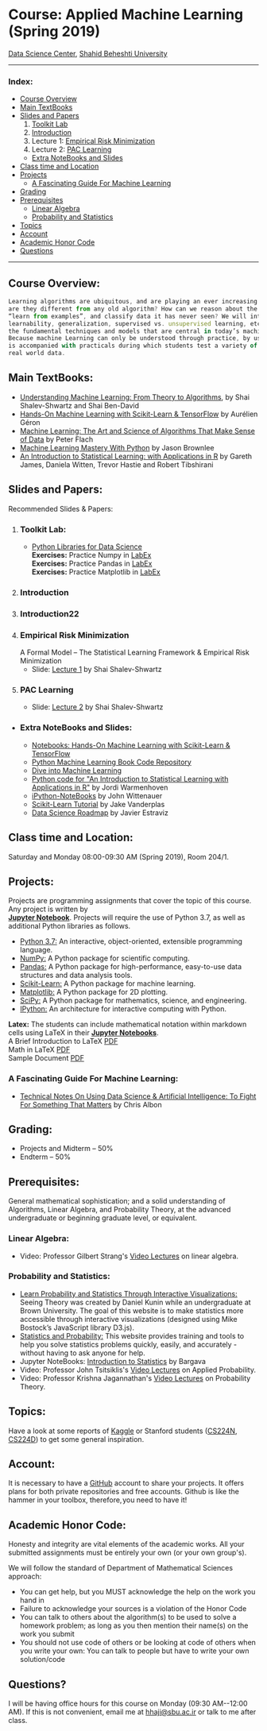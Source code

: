 # Course: Applied Machine Learning  (Spring 2019)
[Data Science Center](http://ds.sbu.ac.ir), [Shahid Beheshti University](http://www.sbu.ac.ir/)

---
### **Index:**
- [Course Overview](#Course-Overview)
- [Main TextBooks](#Main-TextBooks)
- [Slides and Papers](#Slides-and-Papers)
  1. [Toolkit Lab](#Toolkit-Lab) 
  2. [Introduction](#Introduction)
  3. Lecture 1: [Empirical Risk Minimization](#Empirical-Risk-Minimization)
  4. Lecture 2: [PAC Learning](#PAC-Learning)
  - [Extra NoteBooks and Slides](#Extra-NoteBooks-and-Slides)
- [Class time and Location](#Class-time-and-Location)
- [Projects](#Projects)
  - [A Fascinating Guide For Machine Learning](#A-Fascinating-Guide-For-Machine-Learning)
- [Grading](#Grading)
- [Prerequisites](#Prerequisites)
  - [Linear Algebra](#Linear-Algebra)
  - [Probability and Statistics](#Probability-and-Statistics)
- [Topics](#Topics)
- [Account](#Account)
- [Academic Honor Code](#Academic-Honor-Code)
- [Questions](#Questions)
---

## Course Overview:
```javascript
Learning algorithms are ubiquitous, and are playing an ever increasing role in our daily lives. How  
are they different from any old algorithm? How can we reason about the ability of an algorithm to  
“learn from examples”, and classify data it has never seen? We will introduce the formal notions of  
learnability, generalization, supervised vs. unsupervised learning, etc. The goal is also to introduce  
the fundamental techniques and models that are central in today’s machine learning  applications.  
Because machine Learning can only be understood through practice, by using the algorithms, the course  
is accompanied with practicals during which students test a variety of machine learning algorithm with  
real world data.
```
## Main TextBooks:
* [Understanding Machine Learning: From Theory to Algorithms](http://www.cs.huji.ac.il/~shais/UnderstandingMachineLearning), by Shai Shalev-Shwartz and Shai Ben-David <br>
* [Hands-On Machine Learning with Scikit-Learn & TensorFlow](http://shop.oreilly.com/product/0636920052289.do) by  Aurélien Géron <br>
* [Machine Learning: The Art and Science of Algorithms That Make Sense of Data](https://www.cs.bris.ac.uk/~flach/mlbook/) by Peter Flach <br>
* [Machine Learning Mastery With Python](https://machinelearningmastery.com/machine-learning-with-python/) by Jason Brownlee<br>
* [An Introduction to Statistical Learning: with Applications in R](http://www-bcf.usc.edu/~gareth/ISL/) by Gareth James, Daniela Witten, Trevor Hastie and Robert Tibshirani <br>

## Slides and Papers:

Recommended Slides & Papers:
1. ### Toolkit Lab:
    - [Python Libraries for Data Science](https://github.com/hhaji/Tools-in-Data-Science#Python-Libraries-for-Data-Science) <br>
    **Exercises:** Practice Numpy in [LabEx](https://labex.io/courses/100-numpy-exercises) <br>
    **Exercises:** Practice Pandas in [LabEx](https://labex.io/courses/100-pandas-exercises) <br>
    **Exercises:** Practice Matplotlib in [LabEx](https://labex.io/courses/draw-2d-and-3d-graphics-by-matplotlib) <br>
2. ### <a name="Introduction"></a>Introduction
2. ### Introduction22
3. ### Empirical Risk Minimization
    A Formal Model – The Statistical Learning Framework & Empirical Risk Minimization
    - Slide: [Lecture 1](http://www.cs.huji.ac.il/~shais/Lectures2014/lecture1.pdf) by Shai Shalev-Shwartz 
4. ### PAC Learning
    - Slide: [Lecture 2](http://www.cs.huji.ac.il/~shais/Lectures2014/lecture2.pdf) by Shai Shalev-Shwartz 

- ### Extra NoteBooks and Slides:
  * [Notebooks: Hands-On Machine Learning with Scikit-Learn & TensorFlow](https://github.com/ageron/handson-ml) <br>
  * [Python Machine Learning Book Code Repository](https://github.com/rasbt/python-machine-learning-book) <br>
  * [Dive into Machine Learning](https://github.com/hangtwenty/dive-into-machine-learning) <br>
  * [Python code for "An Introduction to Statistical Learning with Applications in R"](https://github.com/JWarmenhoven/ISLR-python) by Jordi Warmenhoven <br>
  * [iPython-NoteBooks](https://github.com/jdwittenauer/ipython-notebooks) by John Wittenauer <br>
  * [Scikit-Learn Tutorial](https://github.com/jakevdp/sklearn_tutorial) by Jake Vanderplas <br>
  * [Data Science Roadmap](https://github.com/estraviz/data-science-roadmap#4-machine-learning-back-to-top-) by Javier Estraviz <br>

## Class time and Location:
Saturday and Monday 08:00-09:30 AM (Spring 2019), Room 204/1. 

## Projects:
Projects are programming assignments that cover the topic of this course. Any project is written by     
**[Jupyter Notebook](http://jupyter.org)**. Projects will require the use of Python 3.7, as well as  
additional Python libraries as follows.  

* [Python 3.7:](https://www.python.org/downloads/) An interactive, object-oriented, extensible programming language. <br>
* [NumPy:](http://www.numpy.org) A Python package for scientific computing. <br>
* [Pandas:](https://pandas.pydata.org) A Python package for high-performance, easy-to-use data structures and data analysis tools. <br>
* [Scikit-Learn:](https://scikit-learn.org/stable/) A Python package for machine learning. <br>
* [Matplotlib:](https://matplotlib.org) A Python package for 2D plotting. <br>
* [SciPy:](https://www.scipy.org) A Python package for mathematics, science, and engineering. <br>
* [IPython:](https://ipython.org) An architecture for interactive computing with Python. <br>

**Latex:**
The students can include mathematical notation within markdown cells using LaTeX in their **[Jupyter Notebooks](http://jupyter.org)**.<br>
A Brief Introduction to LaTeX [PDF](https://www.seas.upenn.edu/~cis519/spring2018/assets/resources/latex/latex.pdf)  <br>
Math in LaTeX [PDF](https://www.seas.upenn.edu/~cis519/spring2018/assets/resources/latex/math.pdf) <br>
Sample Document [PDF](https://www.seas.upenn.edu/~cis519/spring2018/assets/resources/latex/sample.pdf) <br>

### A Fascinating Guide For Machine Learning:
* [Technical Notes On Using Data Science & Artificial Intelligence: To Fight For Something That Matters](https://chrisalbon.com) by Chris Albon


## Grading:
* Projects and Midterm – 50%
* Endterm – 50%

## Prerequisites:
General mathematical sophistication; and a solid understanding of Algorithms, Linear Algebra, and 
Probability Theory, at the advanced undergraduate or beginning graduate level, or equivalent.

### Linear Algebra:
- Video: Professor Gilbert Strang's [Video Lectures](https://ocw.mit.edu/courses/mathematics/18-06-linear-algebra-spring-2010/video-lectures/) on linear algebra.

### Probability and Statistics:
- [Learn Probability and Statistics Through Interactive Visualizations:](https://seeing-theory.brown.edu/index.html#firstPage) Seeing Theory was created by Daniel Kunin while an undergraduate at Brown University. The goal of this website is to make statistics more accessible through interactive visualizations (designed using Mike Bostock’s JavaScript library D3.js).
- [Statistics and Probability:](https://stattrek.com) This website provides training and tools to help you solve statistics problems quickly, easily, and accurately - without having to ask anyone for help.
- Jupyter NoteBooks: [Introduction to Statistics](https://github.com/rouseguy/intro2stats) by Bargava
- Video: Professor John Tsitsiklis's [Video Lectures](https://ocw.mit.edu/courses/electrical-engineering-and-computer-science/6-041-probabilistic-systems-analysis-and-applied-probability-fall-2010/video-lectures/) on Applied Probability.
- Video: Professor Krishna Jagannathan's [Video Lectures](https://nptel.ac.in/courses/108106083/) on Probability Theory.

## Topics:
Have a look at some reports of [Kaggle](https://www.kaggle.com/) or Stanford students ([CS224N](http://nlp.stanford.edu/courses/cs224n/2015/), [CS224D](http://cs224d.stanford.edu/reports_2016.html)) to get some general inspiration.

## Account:
It is necessary to have a [GitHub](https://github.com/) account to share your projects. It offers 
plans for both private repositories and free accounts. Github is like the hammer in your toolbox, 
therefore, you need to have it!

## Academic Honor Code:
Honesty and integrity are vital elements of the academic works. All your submitted assignments must be entirely your own (or your own group's).

We will follow the standard of Department of Mathematical Sciences approach: 
* You can get help, but you MUST acknowledge the help on the work you hand in
* Failure to acknowledge your sources is a violation of the Honor Code
*  You can talk to others about the algorithm(s) to be used to solve a homework problem; as long as you then mention their name(s) on the work you submit
* You should not use code of others or be looking at code of others when you write your own: You can talk to people but have to write your own solution/code

## Questions?
I will be having office hours for this course on Monday (09:30 AM--12:00 AM). If this is not convenient, email me at hhaji@sbu.ac.ir or talk to me after class.
